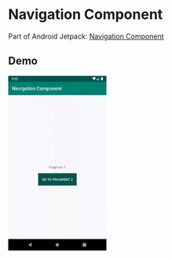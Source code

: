 # Navigation Component

Part of Android Jetpack: [Navigation Component](https://developer.android.com/guide/navigation/)


## Demo

<img src="https://raw.githubusercontent.com/estermel/navigation-component/master/nav_component.gif" width="200">
